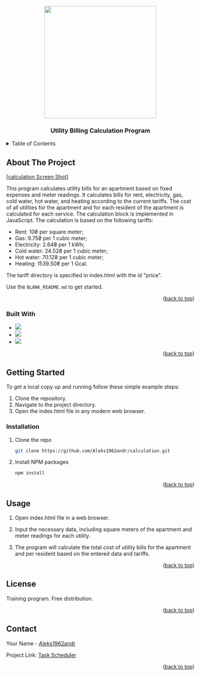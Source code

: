 <!-- PROJECT LOGO -->
<br />
<div align="center">
  <a href="https://github.com/Aleks1962andr/calculation.git">
    <img src="https://media.giphy.com/media/v1.Y2lkPTc5MGI3NjExZXR4MmhrazllazlnOWZiMmJsZmN1dmY3ZWRpMG4wamg3Zndub293ZyZlcD12MV9pbnRlcm5hbF9naWZfYnlfaWQmY3Q9Zw/1wRulyhp5INhA8uDFv/giphy.gif" width="300"/>
  </a>

  <h3 align="center">Utility Billing Calculation Program</h3>

 </div>



<!-- TABLE OF CONTENTS -->
<details>
  <summary>Table of Contents</summary>
  <ol>
    <li>
      <a href="#about-the-project">About The Project</a>
      <ul>
        <li><a href="#built-with">Built With</a></li>
      </ul>
    </li>
    <li>
       <a href="#getting-started">Getting Started</a>
      <ul>
       <li><a href="#installation">Installation</a></li>
      </ul>
    </li>
    <li><a href="#usage">Usage</a></li>
    <li><a href="#license">License</a></li>
    <li><a href="#contact">Contact</a></li>
      </ol>
</details>



<!-- ABOUT THE PROJECT -->
## About The Project

[[calculation Screen Shot]](https://github.com/Aleks1962andr/calculation/blob/main/flat.jpg)

This program calculates utility bills for an apartment based on fixed expenses and meter readings. It calculates bills for rent, electricity, gas, cold water, hot water, and heating according to the current tariffs. The cost of all utilities for the apartment and for each resident of the apartment is calculated for each service. The calculation block is implemented in JavaScript. The calculation is based on the following tariffs:
- Rent: 10₴ per square meter;
- Gas: 9.75₴ per 1 cubic meter;
- Electricity: 2.64₴ per 1 kWh;
- Cold water: 24.52₴ per 1 cubic meter;
- Hot water: 70.12₴ per 1 cubic meter;
- Heating: 1539.50₴ per 1 Gcal.
  
The tariff directory is specified in index.html with the id "price".

Use the `BLANK_README.md` to get started.

<p align="right">(<a href="#readme-top">back to top</a>)</p>


### Built With


* <img src="https://img.shields.io/badge/JavaScript-black?style=for-the-badge&logo=JavaScript&logoColor=whait"/>
* <img src="https://img.shields.io/badge/HTML5-black?style=for-the-badge&logo=HTML5&logoColor=whait"/>
* <img src="https://img.shields.io/badge/CSS3-black?style=for-the-badge&logo=CSS3&logoColor=whait"/>


<p align="right">(<a href="#readme-top">back to top</a>)</p>


<!-- GETTING STARTED -->
## Getting Started

To get a local copy up and running follow these simple example steps:
1. Clone the repository.
2. Navigate to the project directory.
3. Open the index.html file in any modern web browser.


### Installation

1. Clone the repo
   ```sh
   git clone https://github.com/Aleks1962andr/calculation.git
   ```
2. Install NPM packages
   ```sh
   npm install
   ```

<p align="right">(<a href="#readme-top">back to top</a>)</p>



<!-- USAGE EXAMPLES -->
## Usage

1. Open index.html file in a web browser.
 
2. Input the necessary data, including square meters of the apartment and meter readings for each utility.
   
3. The program will calculate the total cost of utility bills for the apartment and per resident based on the entered data and tariffs.

<p align="right">(<a href="#readme-top">back to top</a>)</p>


<!-- LICENSE -->
## License

Training program. Free distribution.

<p align="right">(<a href="#readme-top">back to top</a>)</p>



<!-- CONTACT -->
## Contact

Your Name - [Aleks1962andr](https://linkedin.com/in/alexander-andreev-5964902b8)  

Project Link: [Task Scheduler](https://github.com/Aleks1962andr/calculation.git)

<p align="right">(<a href="#readme-top">back to top</a>)</p>
